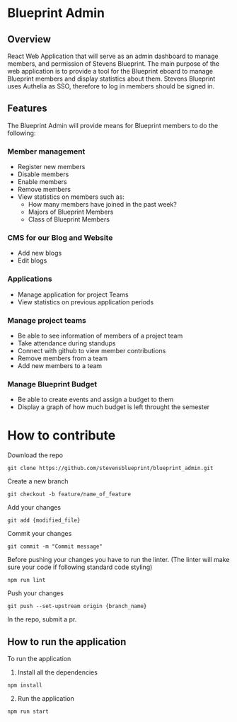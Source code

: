 # Blueprint Admin
## Overview
React Web Application that will serve as an admin dashboard to manage members, and permission of Stevens Blueprint. The main purpose of the web application is to provide a tool for the Blueprint eboard to manage Blueprint members and display statistics about them. Stevens Blueprint uses Authelia as SSO, therefore to log in members should be signed in. 

## Features
The Blueprint Admin will provide means for Blueprint members to do the following:

### Member management
- Register new members
- Disable members
- Enable members
- Remove members
- View statistics on members such as:
    - How many members have joined in the past week?
    - Majors of Blueprint Members
    - Class of Blueprint Members

### CMS for our Blog and Website
- Add new blogs
- Edit blogs

### Applications
- Manage application for project Teams
- View statistics on previous application periods

### Manage project teams
- Be able to see information of members of a project team
- Take attendance during standups
- Connect with github to view member contributions
- Remove members from a team
- Add new members to a team

### Manage Blueprint Budget
- Be able to create events and assign a budget to them
- Display a graph of how much budget is left throught the semester

# How to contribute
Download the repo
```
git clone https://github.com/stevensblueprint/blueprint_admin.git
```
Create a new branch
```
git checkout -b feature/name_of_feature
```
Add your changes
```
git add {modified_file}
```
Commit your changes
```
git commit -m "Commit message"
```
Before pushing your changes you have to run the linter. (The linter will
make sure your code if following standard code styling)
```
npm run lint
```
Push your changes
```
git push --set-upstream origin {branch_name}
```
In the repo, submit a pr.

## How to run the application
To run the application
1. Install all the dependencies
```
npm install
```
2. Run the application
```
npm run start
```
